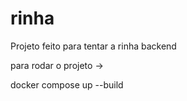 # rinha
Projeto feito para tentar a rinha backend

para rodar o projeto ->

docker compose up --build

